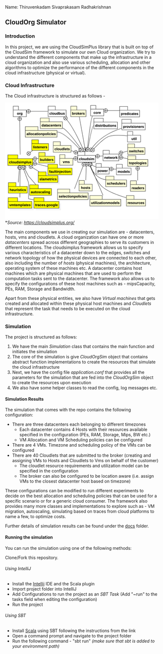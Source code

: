 Name: Thiruvenkadam Sivaprakasam Radhakrishnan

## CloudOrg Simulator

### **Introduction**

In this project, we are using the CloudSimPlus library that is built on top of the CloudSim framework to simulate our 
own Cloud organization. We try to understand the different components that make up the infrastructure in a cloud organization
and also use various scheduling, allocation and other algorithms to optimize the performance of 
the different components in the cloud infrastructure (physical or virtual).

### Cloud Infrastructure

The Cloud infrastructure is structured as follows - 

![img.png](img.png)
**Source: https://cloudsimplus.org/*

The main components we use in creating our simulation are - datacenters, hosts, vms and cloudlets. A cloud organization
can have one or more _datacenters_ spread across different geographies to serve its customers in different locations. The cloudsimplus
framework allows us to specify various characteristics of a datacenter down to the edges, switches and network topology of how the physical
devices are connected to each other, also including the number of _hosts_ (physical machines), the architecture, operating system of these machines etc.
A datacenter contains host machines which are physical machines that are used to perform the computation tasks sent to the datacenter. The framework also
allows us to specify the configurations of these host machines such as - mipsCapacity, PEs, RAM, Storage and Bandwidth.

Apart from these physical entities, we also have _Virtual machines_ that gets created and allocated within these physical host machines and _Cloudlets_ that
represent the task that needs to be executed on the cloud infrastructure.



### Simulation

The project is structured as follows:

1. We have the main _Simulation_ class that contains the main function and initiates the simulation
2. The core of the simulation is give _CloudOrgSim_ object that contains abstract function implementations to create the resources that simulate the cloud infrastructure
3. Next, we have the config file _application.conf_ that provides all the parameters for the simulation that are fed into the _CloudOrgSim_ object to create the resources 
upon execution
4. We also have some helper classes to read the config, log messages etc.

#### Simulation Results

The simulation that comes with the repo contains the following configuration:

* There are three datacenters each belonging to different timezones
  * Each datacenter contains 4 Hosts with their resources available specified in the configuration (PEs, RAM, Storage, Mips, BW etc.)
  * VM Allocation and VM Scheduling policies can be configured
* There are 4 VMs. Timezone and scheduling policy of the VMs can be configured
* There are 40 Cloudlets that are submitted to the broker (creating and assigning VMs to Hosts and Cloudlets to Vms on behalf of the customer)
  * The cloudlet resource requirements and utilization model can be specified in the configuration
  * The broker can also be configured to be location aware (i.e. assign VMs to the closest datacenter host based on timezone)

These configurations can be modified to run different experiments to decide on the best allocation and scheduling policies that can be used for a 
specific scenario or for a generic cloud consumer. The framework also provides many more classes and implementations to explore such as - VM migration, autoscaling,
simulating based on traces from cloud platforms to name a few, to optimize costs.

Further details of simulation results can be found under the [docs](/docs) folder.

#### Running the simulation

You can run the simulation using one of the following methods:

Clone/Fork this repository.

###### Using IntelliJ
* Install the [Intellij](https://www.jetbrains.com/idea/) IDE and the Scala plugin
* Import project folder into IntelliJ
* Add Configurations to run the project as an _SBT Task_ (Add "~run" to the tasks field when editing the configuration)
* Run the project

###### Using SBT
* Install [Scala]((**https://www.scala-lang.org/download/scala3.html**)) using SBT following the instructions from the link
* Open a command prompt and navigate to the project folder
* Run the following command - "sbt run" _(make sure that sbt is added to your environment path)_


